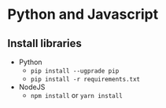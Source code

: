 # Python and Javascript


## Install libraries 
   - Python 
        - `pip install --ugprade pip`
        - `pip install -r requirements.txt` 
   - NodeJS
        - `npm install` or `yarn install`
